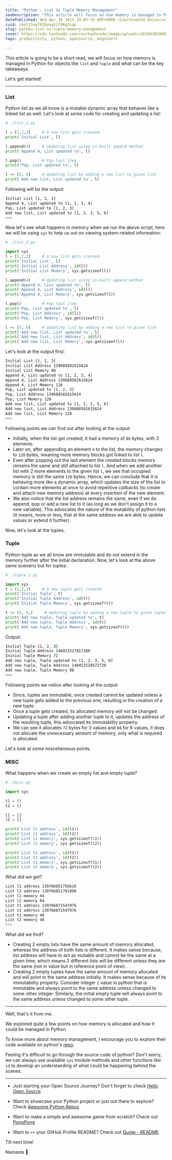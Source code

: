 ```yaml
---
title: "Python - List Vs Tuple Memory Management"
seoDescription: "This article will focus on how memory is managed in Python for objects like list and tuple and what can be the key takeaways."
datePublished: Wed Apr 28 2021 14:05:10 GMT+0000 (Coordinated Universal Time)
cuid: cko1j5uw702byegs1f46q3iqp
slug: python-list-vs-tuple-memory-management
cover: https://cdn.hashnode.com/res/hashnode/image/upload/v1619618298035/OLC2xHwSy.png
tags: productivity, python, opensource, beginners

---
```


This article is going to be a short read, we will focus on how memory is managed in Python for objects like `list` and `tuple` and what can be the key takeaways.

Let's get started!

---

### List

Python list as we all know is a mutable dynamic array that behaves like a linked list as well. Let's look at some code for creating and updating a list:

```python
# ./list_1.py

l = [1,2,3]     # A new list gets created
print('Initial List', l)

l.append(4)     # Updating list using in-built append method
print('Append 4, List updated to', l)

l.pop()         # Pop last item
print('Pop, List updated to', l)

l += [5, 6]     # Updating list by adding a new list to given list
print('Add new list, List updated to', l)
```

Following will be the output:

```bash
Initial List [1, 2, 3]
Append 4, List updated to [1, 2, 3, 4]
Pop, List updated to [1, 2, 3]
Add new list, List updated to [1, 2, 3, 5, 6]
>>>
```

Now let's see what happens in memory when we run the above script, here we will be using `sys` to help us out on viewing system-related information:

```python
# ./list_2.py

import sys
l = [1,2,3]     # A new list gets created
print('Initial List', l)
print('Initial List Address', id(l))
print('Initial List Memory', sys.getsizeof(l))

l.append(4)     # Updating list using in-built append method
print('Append 4, List updated to', l)
print('Append 4, List Address', id(l))
print('Append 4, List Memory', sys.getsizeof(l))

l.pop()         # Pop last item
print('Pop, List updated to', l)
print('Pop, List Address', id(l))
print('Pop, List Memory', sys.getsizeof(l))

l += [5, 6]     # Updating list by adding a new list to given list
print('Add new list, List updated to', l)
print('Add new list, List Address', id(l))
print('Add new list, List Memory', sys.getsizeof(l))
```

Let's look at the output first:

```bash
Initial List [1, 2, 3]
Initial List Address 139688582615624
Initial List Memory 88
Append 4, List updated to [1, 2, 3, 4]
Append 4, List Address 139688582615624
Append 4, List Memory 120
Pop, List updated to [1, 2, 3]
Pop, List Address 139688582615624
Pop, List Memory 120
Add new list, List updated to [1, 2, 3, 5, 6]
Add new list, List Address 139688582615624
Add new list, List Memory 120
>>>
```

Following points we can find out after looking at the output:

- Initially, when the list got created, it had a memory of `88` bytes, with 3 elements.
- Later on, after appending an element `4` to the list, the memory changes to `120` bytes, meaning more memory blocks got linked to list `l`.
- Even after popping out the last element the created blocks memory remains the same and still attached to list `l`. And when we add another list with 2 more elements to the given list `l`, we see that occupied memory is still the same `120` bytes. Hence, we can conclude that it is behaving more like a dynamic array, which updates the size of the list to contain more elements at once to avoid repetitive callbacks (to create and attach new memory address) at every insertion of the new element.
- We also notice that the list address remains the same, even if we do append, pop or add a new list to it (as long as we don't assign it to a new variable). This advocates the nature of the mutability of python lists (it means, more or less, that at the same address we are able to update values or extend it further).

Now, let's look at the tuples.

### Tuple

Python tuple as we all know are immutable and do not extend in the memory further after the initial declaration. Now, let's look at the above same scenario but for tuples:

```python
# ./tuple_1.py

import sys
t = (1,2,3)     # A new tuple gets created
print('Initial Tuple', t)
print('Initial Tuple Address', id(t))
print('Initial Tuple Memory', sys.getsizeof(t))

t += (5, 6,)     # Updating tuple by adding a new tuple to given tuple
print('Add new tuple, Tuple updated to', t)
print('Add new tuple, Tuple Address', id(t))
print('Add new tuple, Tuple Memory', sys.getsizeof(t))
```

Output:

```bash
Initial Tuple (1, 2, 3)
Initial Tuple Address 140452527817280
Initial Tuple Memory 72
Add new tuple, Tuple updated to (1, 2, 3, 5, 6)
Add new tuple, Tuple Address 140452528572728
Add new tuple, Tuple Memory 88
>>>
```

Following points we notice after looking at the output:

- Since, tuples are immutable, once created cannot be updated unless a new tuple gets added to the previous one, resulting in the creation of a new tuple.
- Once a tuple gets created, its allocated memory will not be changed.
- Updating a tuple after adding another tuple to it, updates the address of the resulting tuple, this advocated its immutability property.
- We can see it allocates `72` bytes for 3 values and `88` for 6 values, it does not allocate the unnecessary amount of memory, only what is required is allocated.

Let's look at some miscellaneous points.

### MISC

What happens when we create an empty list and empty tuple?

```python
# ./misc.py

import sys

t1 = ()
t2 = ()

l1 = []
l2 = []

print('List l1 address', id(l1))
print('List l2 address', id(l2))
print('List l1 memory', sys.getsizeof(l1))
print('List l2 memory', sys.getsizeof(l2))

print('List t1 address', id(t1))
print('List t2 address', id(t2))
print('List t1 memory', sys.getsizeof(t1))
print('List t2 memory', sys.getsizeof(t2))
```

What did we get?

```bash
List l1 address 139766851756616
List l2 address 139766851761800
List l1 memory 64
List l2 memory 64
List t1 address 139766871547976
List t2 address 139766871547976
List t1 memory 48
List t2 memory 48
>>>
```

What did we find?

- Creating 2 empty lists have the same amount of memory allocated, whereas the address of both lists is different. It makes sense because, list address will have to act as mutable and cannot be the same at a given time, which means 2 different lists will be different unless they are the same (not in value but in reference point of view).
- Creating 2 empty tuples have the same amount of memory allocated and will point to the same address initially. It makes sense because of its immutability property. Consider integer `1` value in python that is immutable and always point to the same address unless changed to some other integer. Similarly, the initial empty tuple will always point to the same address unless changed to some other tuple.

---

Well, that's it from me.

We explored quite a few points on how memory is allocated and how it could be managed in Python.

To know more about memory management, I encourage you to explore their code available on python's [repo](https://github.com/python/cpython).

Feeling it's difficult to go through the source code of python? Don't worry, we can always use available `sys` module methods and other functions like `id` to develop an understanding of what could be happening behind the scenes.

---

- Just starting your Open Source Journey? Don't forget to check [Hello Open Source](https://github.com/siddharth2016/hello-open-source)

- Want to showcase your Python project or just out there to explore? Check [Awesome Python Repos](https://github.com/siddharth2016/awesome-python-repos)

- Want to make a simple and awesome game from scratch? Check out [PongPong](https://github.com/siddharth2016/PongPong)

- Want to `++` your GitHub Profile README? Check out [Quote - README](https://github.com/marketplace/actions/quote-readme)

Till next time!

Namaste 🙏